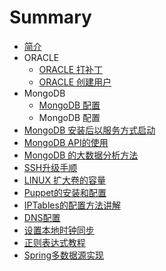 # Summary

* [简介](README.md)
* ORACLE
   * [ORACLE 打补丁](oracle_patch.md)
   * [ORACLE 创建用户](oracle_create_user.md)
* MongoDB
   * [MongoDB 配置](config_mongodb_service.md)
   * MongoDB 配置
* [MongoDB 安装后以服务方式启动](create_linux_service_mongodb.md)
* [MongoDB API的使用](mongodb_api_usage.md)
* [MongoDB 的大数据分析方法](mongodb_bigdata_analyz.md)
* [SSH升级手顺](ssh_upgrade.md)
* [LINUX 扩大卷的容量](linux_volume.md)
* [Puppet的安装和配置](Puppet的安装和配置.md)
* [IPTables的配置方法讲解](IPTables的配置方法讲解.md)
* [DNS配置](DNS配置.md)
* [设置本地时钟同步](设置本地时钟同步.md)
* [正则表达式教程](正则表达式教程.md)
* [Spring多数据源实现](Spring多数据源实现.md)

